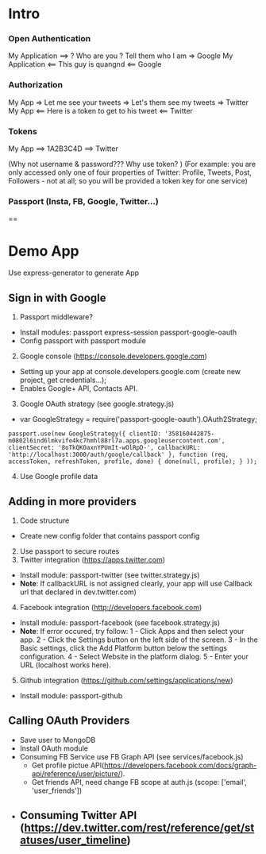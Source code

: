 # Intro

### Open Authentication

My Application ==> ? Who are you ? Tell them who I am => Google
My Application <== This guy is quangnd <== Google

### Authorization

My App => Let me see your tweets => Let's them see my tweets => Twitter
My App <== Here is a token to get to his tweet <== Twitter

### Tokens

My App ==>  1A2B3C4D ==> Twitter

(Why not username & password??? Why use token? )
(For example: you are only accessed only one of four properties of Twitter: Profile, Tweets, Post, Followers - not at all; so you will be provided a token key for one service)

### Passport (Insta, FB, Google, Twitter...)

==
# Demo App

Use express-generator to generate App

## Sign in with Google
1. Passport middleware?
  - Install modules: passport express-session passport-google-oauth
  - Config passport with passport module
2. Google console (https://console.developers.google.com)
  - Setting up your app at console.developers.google.com (create new project, get credentials...);
  - Enables Google+ API, Contacts API.

3. Google OAuth strategy (see google.strategy.js)
  - var GoogleStrategy = require('passport-google-oauth').OAuth2Strategy;

  `
  passport.use(new GoogleStrategy({
    clientID: '358160442875-m0802l6ind6lmkvife4kc7hmhl88rl7a.apps.googleusercontent.com',
    clientSecret: '8oTkQKOaxnYPUmIt-wOlRpD-',
    callbackURL: 'http://localhost:3000/auth/google/callback'
  },
    function (req, accessToken, refreshToken, profile, done) {
      done(null, profile);
    }
  ));
  `

4. Use Google profile data

## Adding in more providers
1. Code structure
  - Create new config folder that contains passport config
2. Use passport to secure routes
3. Twitter integration (https://apps.twitter.com)
  - Install module: passport-twitter (see twitter.strategy.js)
  - **Note**: If callbackURL is not assigned clearly, your app will use Callback url that declared in dev.twitter.com)
4. Facebook integration (http://developers.facebook.com)
  - Install module: passport-facebook (see facebook.strategy.js)
  - **Note**: If error occured, try follow:
      1 - Click Apps and then select your app.
      2 - Click the Settings button on the left side of the screen.
      3 - In the Basic settings, click the Add Platform button below the settings configuration.
      4 - Select Website in the platform dialog.
      5 - Enter your URL (localhost works here).
5. Github integration (https://github.com/settings/applications/new)
  - Install module: passport-github 

## Calling OAuth Providers 
  - Save user to MongoDB
  - Install OAuth module 
  - Consuming FB Service use FB Graph API (see services/facebook.js)
    - Get profile pictue API(https://developers.facebook.com/docs/graph-api/reference/user/picture/).
    - Get friends API, need change FB scope at auth.js (scope: ['email', 'user_friends'])
  - Consuming Twitter API  (https://dev.twitter.com/rest/reference/get/statuses/user_timeline)
    -
